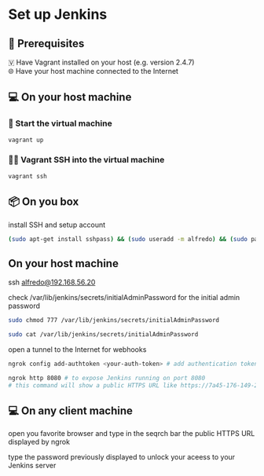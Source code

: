 # Set up Jenkins


## 📜 Prerequisites
🇻 Have Vagrant installed on your host (e.g. version 2.4.7)\
🌐 Have your host machine connected to the Internet


## 💻 On your host machine

### 🚀 Start the virtual machine
```bash
vagrant up
```

### 👨‍💻 Vagrant SSH into the virtual machine
```bash
vagrant ssh
```


## 📦 On you box

install SSH and setup account
```bash
(sudo apt-get install sshpass) && (sudo useradd -m alfredo) && (sudo passwd alfredo) && (sudo usermod -aG sudo alfredo)
```

## On your host machine 

ssh alfredo@192.168.56.20

check /var/lib/jenkins/secrets/initialAdminPassword for the initial admin password
```bash
sudo chmod 777 /var/lib/jenkins/secrets/initialAdminPassword

sudo cat /var/lib/jenkins/secrets/initialAdminPassword
```


open a tunnel to the Internet for webhooks
```bash
ngrok config add-authtoken <your-auth-token> # add authentication token

ngrok http 8080 # to expose Jenkins running on port 8080
# this command will show a public HTTPS URL like https://7a45-176-149-217-153.ngrok-free.app/
```

## 💻 On any client machine

open you favorite browser and type in the seqrch bar the public HTTPS URL displayed by ngrok

type the password previously displayed to unlock your aceess to your Jenkins server
